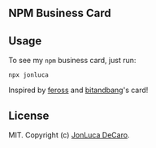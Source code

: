 ## NPM Business Card

## Usage

To see my `npm` business card, just run:

```
npx jonluca
```

Inspired by [feross](https://github.com/feross/feross) and [bitandbang](https://github.com/bnb/bitandbang)'s card!

## License

MIT. Copyright (c) [JonLuca DeCaro](https://jonlu.ca).
